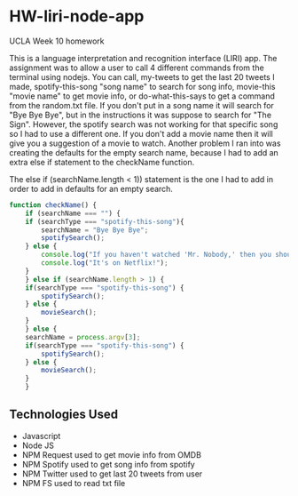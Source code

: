 # HW-liri-node-app
UCLA Week 10 homework

This is a language interpretation and recognition interface (LIRI) app.  The assignment was to allow a user to call 4 different commands from the terminal using nodejs.  You can call, my-tweets to get the last 20 tweets I made, spotify-this-song "song name" to search for song info, movie-this "movie name" to get movie info, or do-what-this-says to get a command from the random.txt file.  If you don't put in a song name it will search for "Bye Bye Bye", but in the instructions it was suppose to search for "The Sign".  However, the spotify search was not working for that specific song so I had to use a different one.  If you don't add a movie name then it will give you a suggestion of a movie to watch. Another problem I ran into was creating the defaults for the empty search name, because I had to add an extra else if statement to the checkName function.

The else if (searchName.length < 1)) statement is the one I had to add in order to add in defaults for an empty search.

```Javascript
function checkName() {
    if (searchName === "") {
	if (searchType === "spotify-this-song"){
	    searchName = "Bye Bye Bye";
	    spotifySearch();
	} else {
	    console.log("If you haven't watched 'Mr. Nobody,' then you should: http://www.imdb.com/title/tt0485947/");
	    console.log("It's on Netflix!");
	}
    } else if (searchName.length > 1) {
	if(searchType === "spotify-this-song") {
	    spotifySearch();
	} else {
	    movieSearch();
	}
    } else {
	searchName = process.argv[3];
	if(searchType === "spotify-this-song") {
	    spotifySearch();
	} else {
	    movieSearch();
	}
    }
```

## Technologies Used
* Javascript
* Node JS
* NPM Request used to get movie info from OMDB
* NPM Spotify used to get song info from spotify
* NPM Twitter used to get last 20 tweets from user
* NPM FS used to read txt file
